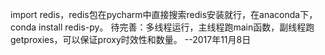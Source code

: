 import redis，redis包在pycharm中直接搜索redis安装就行，在anaconda下，conda install redis-py。
待完善：多线程运行，主线程跑main函数，副线程跑getproxies，可以保证proxy时效性和数量。 --2017年11月8日
